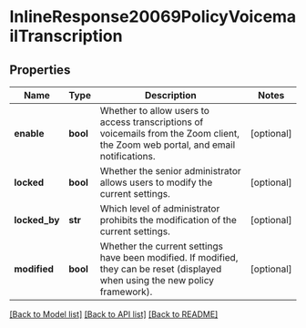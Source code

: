 # InlineResponse20069PolicyVoicemailTranscription

## Properties
Name | Type | Description | Notes
------------ | ------------- | ------------- | -------------
**enable** | **bool** | Whether to allow users to access transcriptions of voicemails from the Zoom client, the Zoom web portal, and email notifications. | [optional] 
**locked** | **bool** | Whether the senior administrator allows users to modify the current settings. | [optional] 
**locked_by** | **str** | Which level of administrator prohibits the modification of the current settings. | [optional] 
**modified** | **bool** | Whether the current settings have been modified. If modified, they can be reset (displayed when using the new policy framework). | [optional] 

[[Back to Model list]](../README.md#documentation-for-models) [[Back to API list]](../README.md#documentation-for-api-endpoints) [[Back to README]](../README.md)

